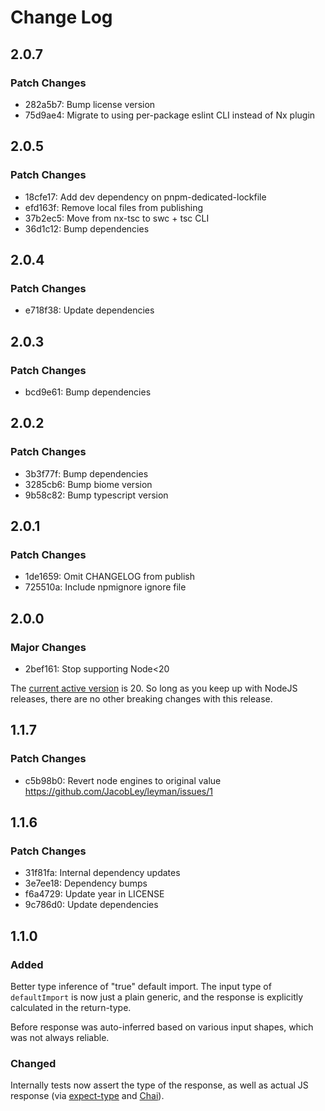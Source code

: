 # Change Log

## 2.0.7

### Patch Changes

- 282a5b7: Bump license version
- 75d9ae4: Migrate to using per-package eslint CLI instead of Nx plugin

## 2.0.5

### Patch Changes

- 18cfe17: Add dev dependency on pnpm-dedicated-lockfile
- efd163f: Remove local files from publishing
- 37b2ec5: Move from nx-tsc to swc + tsc CLI
- 36d1c12: Bump dependencies

## 2.0.4

### Patch Changes

- e718f38: Update dependencies

## 2.0.3

### Patch Changes

- bcd9e61: Bump dependencies

## 2.0.2

### Patch Changes

- 3b3f77f: Bump dependencies
- 3285cb6: Bump biome version
- 9b58c82: Bump typescript version

## 2.0.1

### Patch Changes

- 1de1659: Omit CHANGELOG from publish
- 725510a: Include npmignore ignore file

## 2.0.0

### Major Changes

- 2bef161: Stop supporting Node<20

The [current active version](https://nodejs.org/en/about/previous-releases#release-schedule) is 20.
So long as you keep up with NodeJS releases, there are no other breaking changes with this release.

## 1.1.7

### Patch Changes

- c5b98b0: Revert node engines to original value
  https://github.com/JacobLey/leyman/issues/1

## 1.1.6

### Patch Changes

- 31f81fa: Internal dependency updates
- 3e7ee18: Dependency bumps
- f6a4729: Update year in LICENSE
- 9c786d0: Update dependencies

## 1.1.0

### Added

Better type inference of "true" default import. The input type of `defaultImport` is now just a plain generic, and the response is explicitly calculated in the return-type.

Before response was auto-inferred based on various input shapes, which was not always reliable.

### Changed

Internally tests now assert the type of the response, as well as actual JS response (via [expect-type](https://www.npmjs.com/package/expect-type) and [Chai](https://www.npmjs.com/package/chai)).
